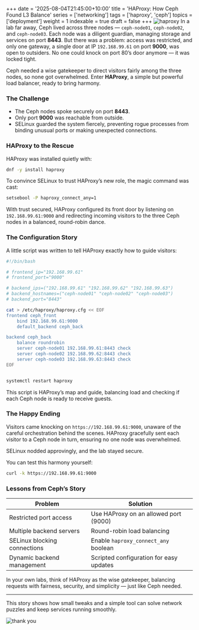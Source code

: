 +++
date = '2025-08-04T21:45:00+10:00'
title = 'HAProxy: How Ceph Found L3 Balance'
series = ['networking']
tags = ['haproxy', 'ceph']
topics = ['deployment']
weight = 1
indexable = true
draft = false
+++
![haproxy](/basic-haproxy/haproxy.png)
In a lab far away, Ceph lived across three nodes — `ceph-node01`, `ceph-node02`, and `ceph-node03`. Each node was a diligent guardian, managing storage and services on port **8443**. But there was a problem: access was restricted, and only one gateway, a single door at IP `192.168.99.61` on port **9000**, was open to outsiders. No one could knock on port 80’s door anymore — it was locked tight.

Ceph needed a wise gatekeeper to direct visitors fairly among the three nodes, so none got overwhelmed. Enter **HAProxy**, a simple but powerful load balancer, ready to bring harmony.

### The Challenge

- The Ceph nodes spoke securely on port **8443**.
- Only port **9000** was reachable from outside.
- SELinux guarded the system fiercely, preventing rogue processes from binding unusual ports or making unexpected connections.

### HAProxy to the Rescue

HAProxy was installed quietly with:

```bash
dnf -y install haproxy
```

To convince SELinux to trust HAProxy’s new role, the magic command was cast:

```bash
setsebool -P haproxy_connect_any=1
```

With trust secured, HAProxy configured its front door by listening on `192.168.99.61:9000` and redirecting incoming visitors to the three Ceph nodes in a balanced, round-robin dance.

### The Configuration Story

A little script was written to tell HAProxy exactly how to guide visitors:

```bash
#!/bin/bash

# frontend_ip="192.168.99.61"
# frontend_port="9000"

# backend_ips=("192.168.99.61" "192.168.99.62" "192.168.99.63")
# backend_hostnames=("ceph-node01" "ceph-node02" "ceph-node03")
# backend_port="8443"

cat > /etc/haproxy/haproxy.cfg << EOF
frontend ceph_front
    bind 192.168.99.61:9000
    default_backend ceph_back

backend ceph_back
    balance roundrobin
    server ceph-node01 192.168.99.61:8443 check
    server ceph-node02 192.168.99.62:8443 check
    server ceph-node03 192.168.99.63:8443 check
EOF


systemctl restart haproxy
```

This script is HAProxy’s map and guide, balancing load and checking if each Ceph node is ready to receive guests.

### The Happy Ending

Visitors came knocking on `https://192.168.99.61:9000`, unaware of the careful orchestration behind the scenes. HAProxy gracefully sent each visitor to a Ceph node in turn, ensuring no one node was overwhelmed.

SELinux nodded approvingly, and the lab stayed secure.

You can test this harmony yourself:

```bash
curl -k https://192.168.99.61:9000
```

### Lessons from Ceph’s Story

| Problem                      | Solution                                |
| ---------------------------- | --------------------------------------- |
| Restricted port access       | Use HAProxy on an allowed port (9000)   |
| Multiple backend servers     | Round-robin load balancing              |
| SELinux blocking connections | Enable `haproxy_connect_any` boolean    |
| Dynamic backend management   | Scripted configuration for easy updates |

In your own labs, think of HAProxy as the wise gatekeeper, balancing requests with fairness, security, and simplicity — just like Ceph needed.

---

This story shows how small tweaks and a simple tool can solve network puzzles and keep services running smoothly.


![thank you](https://images.unsplash.com/photo-1499744937866-d7e566a20a61?q=80&w=2070&auto=format&fit=crop&ixlib=rb-4.1.0&ixid=M3wxMjA3fDB8MHxwaG90by1wYWdlfHx8fGVufDB8fHx8fA%3D%3D)